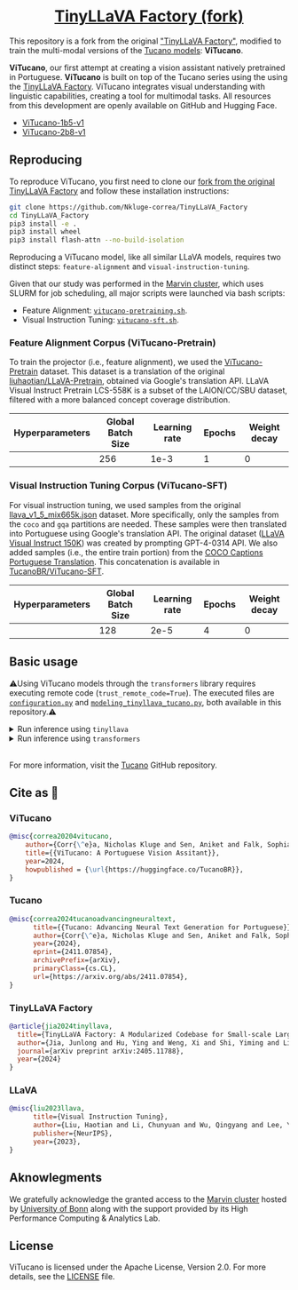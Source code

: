 <h1 align="center"><a href="https://arxiv.org/abs/2402.14289">TinyLLaVA Factory (fork)</a></h1>

This repository is a fork from the original ["TinyLLaVA Factory"](https://github.com/TinyLLaVA/TinyLLaVA_Factory), modified to train the multi-modal versions of the [Tucano models](https://arxiv.org/abs/2411.07854): **ViTucano**.

**ViTucano**, our first attempt at creating a vision assistant natively pretrained in Portuguese. **ViTucano** is built on top of the Tucano series using the using the [TinyLLaVA Factory](https://arxiv.org/abs/2405.11788). ViTucano integrates visual understanding with linguistic capabilities, creating a tool for multimodal tasks. All resources from this development are openly available on GitHub and Hugging Face.

- [ViTucano-1b5-v1](https://huggingface.co/TucanoBR/ViTucano-1b5-v1)
- [ViTucano-2b8-v1](https://huggingface.co/TucanoBR/ViTucano-2b8-v1)

## Reproducing

To reproduce ViTucano, you first need to clone our [fork from the original TinyLLaVA Factory](https://github.com/Nkluge-correa/TinyLLaVA_Factory) and follow these installation instructions:

```bash
git clone https://github.com/Nkluge-correa/TinyLLaVA_Factory
cd TinyLLaVA_Factory
pip3 install -e .
pip3 install wheel
pip3 install flash-attn --no-build-isolation
```

Reproducing a ViTucano model, like all similar LLaVA models, requires two distinct steps: `feature-alignment` and `visual-instruction-tuning`.

Given that our study was performed in the [Marvin cluster](https://www.hpc.uni-bonn.de/en/systems/marvin), which uses SLURM for job scheduling, all major scripts were launched via bash scripts:

- Feature Alignment: [`vitucano-pretraining.sh`](./vitucano-pretraining.sh).
- Visual Instruction Tuning: [`vitucano-sft.sh`](./vitucano-sft.sh).

### Feature Alignment Corpus (ViTucano-Pretrain)

To train the projector (i.e., feature alignment), we used the [ViTucano-Pretrain](https://huggingface.co/datasets/TucanoBR/ViTucano-Pretrain) dataset. This dataset is a translation of the original [liuhaotian/LLaVA-Pretrain](https://huggingface.co/datasets/liuhaotian/LLaVA-Pretrain), obtained via Google's translation API. LLaVA Visual Instruct Pretrain LCS-558K is a subset of the LAION/CC/SBU dataset, filtered with a more balanced concept coverage distribution.

| Hyperparameters | Global Batch Size | Learning rate | Epochs | Weight decay |
|-----------------|-------------------|---------------|--------|--------------|
|                 | 256               | 1e-3          | 1      |  0           |

### Visual Instruction Tuning Corpus (ViTucano-SFT)

For visual instruction tuning, we used samples from the original [llava_v1_5_mix665k.json](https://huggingface.co/datasets/liuhaotian/LLaVA-Instruct-150K/blob/main/llava_v1_5_mix665k.json) dataset. More specifically, only the samples from the `coco` and `gqa` partitions are needed. These samples were then translated into Portuguese using Google's translation API. The original dataset ([LLaVA Visual Instruct 150K](https://huggingface.co/datasets/liuhaotian/LLaVA-Instruct-150K)) was created by prompting GPT-4-0314 API. We also added samples (i.e., the entire train portion) from the [COCO Captions Portuguese Translation](https://huggingface.co/datasets/laicsiifes/coco-captions-pt-br). This concatenation is available in [TucanoBR/ViTucano-SFT](https://huggingface.co/datasets/TucanoBR/ViTucano-SFT).

| Hyperparameters | Global Batch Size | Learning rate | Epochs | Weight decay |
|-----------------|-------------------|---------------|--------|--------------|
|                 | 128               | 2e-5          | 4      | 0            |

## Basic usage

⚠️Using ViTucano models through the `transformers` library requires executing remote code (`trust_remote_code=True`). The executed files are [`configuration.py`](./configuration.py) and [`modeling_tinyllava_tucano.py`](./modeling_tinyllava_tucano.py), both available in this repository.⚠️

<details>
<summary>Run inference using <code>tinyllava</code></summary>

```python
from tinyllava.eval.run_tiny_llava import eval_model

model_path = "TucanoBR/ViTucano-2b8-v1"
prompt = "Quais os principais elementos dessa imagem?"
image_file = "https://raw.githubusercontent.com/Nkluge-correa/TinyLLaVA_Factory/refs/heads/main/assets/sample.jpg"
conv_mode = "llama"

args = type('Args', (), {
    "model_path": model_path,
    "model": None,
    "query": prompt,
    "conv_mode": conv_mode,
    "image_file": image_file,
    "sep": ",",
    "temperature": 0,
    "top_p": None,
    "num_beams": 1,
    "max_new_tokens": 512
})()

eval_model(args)
```
</details>

<details>
<summary>Run inference using <code>transformers</code></summary>

```python
from transformers import AutoTokenizer, AutoModelForCausalLM
import torch

model_path = "TucanoBR/ViTucano-2b8-v1"
device = torch.device("cuda" if torch.cuda.is_available() else "cpu")

model = AutoModelForCausalLM.from_pretrained(
  model_path, 
  #torch_dtype=torch.bfloat16, # for optimized inference  🚀
  #attn_implementation="flash_attention_2" # for optimized inference  🚀
  trust_remote_code=True)
model.to(device)

tokenizer = AutoTokenizer.from_pretrained(model_path)
prompt = "Quais os principais elementos dessa imagem?"
image_file="https://raw.githubusercontent.com/Nkluge-correa/TinyLLaVA_Factory/refs/heads/main/assets/sample.jpg"
output_text, _ = model.chat(prompt=prompt, image=image_file, tokenizer=tokenizer)

print(output_text)
```
</details>
<br>

For more information, visit the [Tucano](https://github.com/Nkluge-correa/Tucano) GitHub repository.

## Cite as 🤗

### ViTucano

```bibtex
@misc{correa20204vitucano,
    author={Corr{\^e}a, Nicholas Kluge and Sen, Aniket and Falk, Sophia and Fatimah, Shiza},
    title={{ViTucano: A Portuguese Vision Assitant}},
    year=2024,
    howpublished = {\url{https://huggingface.co/TucanoBR}},
}
```

### Tucano

```bibtex
@misc{correa2024tucanoadvancingneuraltext,
      title={{Tucano: Advancing Neural Text Generation for Portuguese}}, 
      author={Corr{\^e}a, Nicholas Kluge and Sen, Aniket and Falk, Sophia and Fatimah, Shiza},
      year={2024},
      eprint={2411.07854},
      archivePrefix={arXiv},
      primaryClass={cs.CL},
      url={https://arxiv.org/abs/2411.07854}, 
}
```

### TinyLLaVA Factory

```bibtex
@article{jia2024tinyllava,
  title={TinyLLaVA Factory: A Modularized Codebase for Small-scale Large Multimodal Models},
  author={Jia, Junlong and Hu, Ying and Weng, Xi and Shi, Yiming and Li, Miao and Zhang, Xingjian and Zhou, Baichuan and Liu, Ziyu and Luo, Jie and Huang, Lei and Wu, Ji},
  journal={arXiv preprint arXiv:2405.11788},
  year={2024}
}
```

### LLaVA

```bibtex
@misc{liu2023llava,
      title={Visual Instruction Tuning}, 
      author={Liu, Haotian and Li, Chunyuan and Wu, Qingyang and Lee, Yong Jae},
      publisher={NeurIPS},
      year={2023},
}
```

## Aknowlegments

We gratefully acknowledge the granted access to the [Marvin cluster](https://www.hpc.uni-bonn.de/en/systems/marvin) hosted by [University of Bonn](https://www.uni-bonn.de/en) along with the support provided by its High Performance Computing \& Analytics Lab.

## License

ViTucano is licensed under the Apache License, Version 2.0. For more details, see the [LICENSE](./LICENSE) file.
